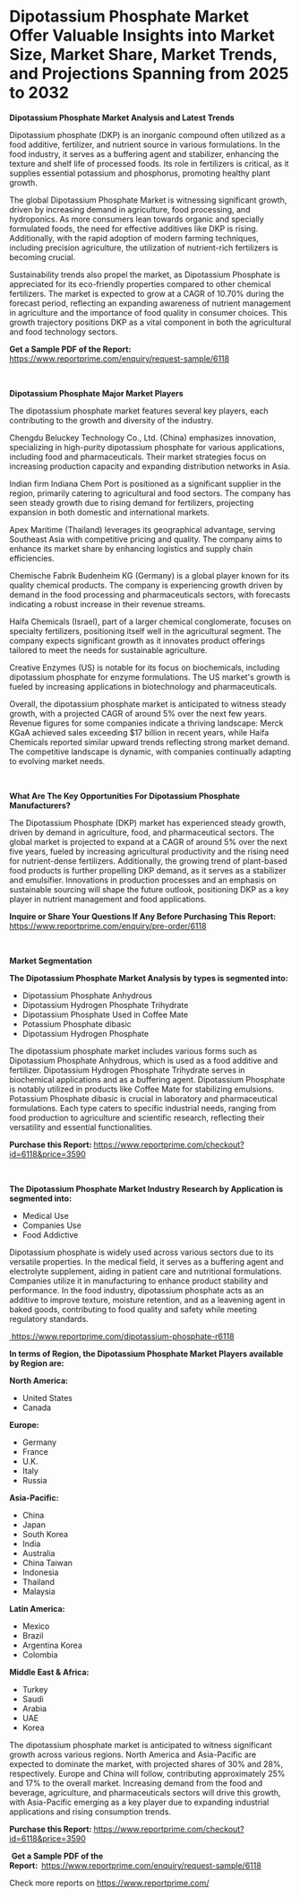 <p><h1>Dipotassium Phosphate Market Offer Valuable Insights into Market Size, Market Share, Market Trends, and Projections Spanning from 2025 to 2032</h1></p><p><strong>Dipotassium Phosphate Market Analysis and Latest Trends</strong></p>
<p><p>Dipotassium phosphate (DKP) is an inorganic compound often utilized as a food additive, fertilizer, and nutrient source in various formulations. In the food industry, it serves as a buffering agent and stabilizer, enhancing the texture and shelf life of processed foods. Its role in fertilizers is critical, as it supplies essential potassium and phosphorus, promoting healthy plant growth.</p><p>The global Dipotassium Phosphate Market is witnessing significant growth, driven by increasing demand in agriculture, food processing, and hydroponics. As more consumers lean towards organic and specially formulated foods, the need for effective additives like DKP is rising. Additionally, with the rapid adoption of modern farming techniques, including precision agriculture, the utilization of nutrient-rich fertilizers is becoming crucial.</p><p>Sustainability trends also propel the market, as Dipotassium Phosphate is appreciated for its eco-friendly properties compared to other chemical fertilizers. The market is expected to grow at a CAGR of 10.70% during the forecast period, reflecting an expanding awareness of nutrient management in agriculture and the importance of food quality in consumer choices. This growth trajectory positions DKP as a vital component in both the agricultural and food technology sectors.</p></p>
<p><strong>Get a Sample PDF of the Report:&nbsp;</strong> <a href="https://www.reportprime.com/enquiry/request-sample/6118?utm_campaign=3441&utm_medium=2&utm_source=Github&utm_content=ia&utm_term=19032025&utm_id=dipotassium-phosphate">https://www.reportprime.com/enquiry/request-sample/6118</a></p>
<p>&nbsp;</p>
<p><strong>Dipotassium Phosphate Major Market Players</strong></p>
<p><p>The dipotassium phosphate market features several key players, each contributing to the growth and diversity of the industry. </p><p>Chengdu Beluckey Technology Co., Ltd. (China) emphasizes innovation, specializing in high-purity dipotassium phosphate for various applications, including food and pharmaceuticals. Their market strategies focus on increasing production capacity and expanding distribution networks in Asia.</p><p>Indian firm Indiana Chem Port is positioned as a significant supplier in the region, primarily catering to agricultural and food sectors. The company has seen steady growth due to rising demand for fertilizers, projecting expansion in both domestic and international markets.</p><p>Apex Maritime (Thailand) leverages its geographical advantage, serving Southeast Asia with competitive pricing and quality. The company aims to enhance its market share by enhancing logistics and supply chain efficiencies.</p><p>Chemische Fabrik Budenheim KG (Germany) is a global player known for its quality chemical products. The company is experiencing growth driven by demand in the food processing and pharmaceuticals sectors, with forecasts indicating a robust increase in their revenue streams.</p><p>Haifa Chemicals (Israel), part of a larger chemical conglomerate, focuses on specialty fertilizers, positioning itself well in the agricultural segment. The company expects significant growth as it innovates product offerings tailored to meet the needs for sustainable agriculture.</p><p>Creative Enzymes (US) is notable for its focus on biochemicals, including dipotassium phosphate for enzyme formulations. The US market's growth is fueled by increasing applications in biotechnology and pharmaceuticals.</p><p>Overall, the dipotassium phosphate market is anticipated to witness steady growth, with a projected CAGR of around 5% over the next few years. Revenue figures for some companies indicate a thriving landscape: Merck KGaA achieved sales exceeding $17 billion in recent years, while Haifa Chemicals reported similar upward trends reflecting strong market demand. The competitive landscape is dynamic, with companies continually adapting to evolving market needs.</p></p>
<p>&nbsp;</p>
<p><strong>What Are The Key Opportunities For Dipotassium Phosphate Manufacturers?</strong></p>
<p><p>The Dipotassium Phosphate (DKP) market has experienced steady growth, driven by demand in agriculture, food, and pharmaceutical sectors. The global market is projected to expand at a CAGR of around 5% over the next five years, fueled by increasing agricultural productivity and the rising need for nutrient-dense fertilizers. Additionally, the growing trend of plant-based food products is further propelling DKP demand, as it serves as a stabilizer and emulsifier. Innovations in production processes and an emphasis on sustainable sourcing will shape the future outlook, positioning DKP as a key player in nutrient management and food applications.</p></p>
<p><strong>Inquire or Share Your Questions If Any Before Purchasing This Report:</strong> <a href="https://www.reportprime.com/enquiry/pre-order/6118?utm_campaign=3441&utm_medium=2&utm_source=Github&utm_content=ia&utm_term=19032025&utm_id=dipotassium-phosphate">https://www.reportprime.com/enquiry/pre-order/6118</a></p>
<p>&nbsp;</p>
<p><strong>Market Segmentation</strong></p>
<p><strong>The Dipotassium Phosphate Market Analysis by types is segmented into:</strong></p>
<p><ul><li>Dipotassium Phosphate Anhydrous</li><li>Dipotassium Hydrogen Phosphate Trihydrate</li><li>Dipotassium Phosphate Used in Coffee Mate</li><li>Potassium Phosphate dibasic</li><li>Dipotassium Hydrogen Phosphate</li></ul></p>
<p><p>The dipotassium phosphate market includes various forms such as Dipotassium Phosphate Anhydrous, which is used as a food additive and fertilizer. Dipotassium Hydrogen Phosphate Trihydrate serves in biochemical applications and as a buffering agent. Dipotassium Phosphate is notably utilized in products like Coffee Mate for stabilizing emulsions. Potassium Phosphate dibasic is crucial in laboratory and pharmaceutical formulations. Each type caters to specific industrial needs, ranging from food production to agriculture and scientific research, reflecting their versatility and essential functionalities.</p></p>
<p><strong>Purchase this Report:&nbsp;</strong><a href="https://www.reportprime.com/checkout?id=6118&price=3590&utm_campaign=3441&utm_medium=2&utm_source=Github&utm_content=ia&utm_term=19032025&utm_id=dipotassium-phosphate">https://www.reportprime.com/checkout?id=6118&price=3590</a></p>
<p>&nbsp;</p>
<p><strong>The Dipotassium Phosphate Market Industry Research by Application is segmented into:</strong></p>
<p><ul><li>Medical Use</li><li>Companies Use</li><li>Food Addictive</li></ul></p>
<p><p>Dipotassium phosphate is widely used across various sectors due to its versatile properties. In the medical field, it serves as a buffering agent and electrolyte supplement, aiding in patient care and nutritional formulations. Companies utilize it in manufacturing to enhance product stability and performance. In the food industry, dipotassium phosphate acts as an additive to improve texture, moisture retention, and as a leavening agent in baked goods, contributing to food quality and safety while meeting regulatory standards.</p></p>
<p><a href="https://www.reportprime.com/dipotassium-phosphate-r6118?utm_campaign=3441&utm_medium=2&utm_source=Github&utm_content=ia&utm_term=19032025&utm_id=dipotassium-phosphate">&nbsp;https://www.reportprime.com/dipotassium-phosphate-r6118</a></p>
<p><strong>In terms of Region, the Dipotassium Phosphate Market Players available by Region are:</strong></p>
<p>
    <p> <strong> North America: </strong>
        <ul>
            <li>United States</li>
            <li>Canada</li>
        </ul>
        </p> 
    <p> <strong> Europe: </strong>
        <ul>
            <li>Germany</li>
            <li>France</li>
            <li>U.K.</li>
            <li>Italy</li>
            <li>Russia</li>
        </ul>
        </p> 
    <p> <strong> Asia-Pacific: </strong>
        <ul>
            <li>China</li>
            <li>Japan</li>
            <li>South Korea</li>
            <li>India</li>
            <li>Australia</li>
            <li>China Taiwan</li>
            <li>Indonesia</li>
            <li>Thailand</li>
            <li>Malaysia</li>
        </ul>
        </p> 
    <p> <strong> Latin America: </strong>
        <ul>
            <li>Mexico</li>
            <li>Brazil</li>
            <li>Argentina Korea</li>
            <li>Colombia</li>
        </ul>
        </p> 
    <p> <strong> Middle East & Africa: </strong>
        <ul>
            <li>Turkey</li>
            <li>Saudi</li>
            <li>Arabia</li>
            <li>UAE</li>
            <li>Korea</li>
        </ul>
    </p>
    </p>
<p><p>The dipotassium phosphate market is anticipated to witness significant growth across various regions. North America and Asia-Pacific are expected to dominate the market, with projected shares of 30% and 28%, respectively. Europe and China will follow, contributing approximately 25% and 17% to the overall market. Increasing demand from the food and beverage, agriculture, and pharmaceuticals sectors will drive this growth, with Asia-Pacific emerging as a key player due to expanding industrial applications and rising consumption trends.</p></p>
<p><strong>Purchase this Report: </strong><a href="https://www.reportprime.com/checkout?id=6118&price=3590&utm_campaign=3441&utm_medium=2&utm_source=Github&utm_content=ia&utm_term=19032025&utm_id=dipotassium-phosphate">https://www.reportprime.com/checkout?id=6118&price=3590</a></p>
<p>&nbsp;<strong>Get a Sample PDF of the Report:&nbsp;&nbsp;</strong><a href="https://www.reportprime.com/enquiry/request-sample/6118?utm_campaign=3441&utm_medium=2&utm_source=Github&utm_content=ia&utm_term=19032025&utm_id=dipotassium-phosphate">https://www.reportprime.com/enquiry/request-sample/6118</a></p>
<p><strong></strong></p>
<p>Check more reports on <a href="https://www.reportprime.com/?utm_campaign=3441&utm_medium=2&utm_source=Github&utm_content=ia&utm_term=19032025&utm_id=dipotassium-phosphate">https://www.reportprime.com/</a></p>